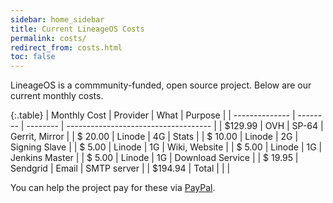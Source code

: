 ```yaml
---
sidebar: home_sidebar
title: Current LineageOS Costs
permalink: costs/
redirect_from: costs.html
toc: false
---
```


LineageOS is a commmunity-funded, open source project. Below are our current monthly costs.

{:.table}
| Monthly Cost   | Provider | What     | Purpose                              |
| -------------- | -------- | -------- | ------------------------------------ |
| $129.99        | OVH      | SP-64    | Gerrit, Mirror                       |
| $ 20.00        | Linode   | 4G       | Stats                                |
| $ 10.00        | Linode   | 2G       | Signing Slave                        |
| $  5.00        | Linode   | 1G       | Wiki, Website                        |
| $  5.00        | Linode   | 1G       | Jenkins Master                       |
| $  5.00        | Linode   | 1G       | Download Service                     |
| $ 19.95        | Sendgrid | Email    | SMTP server                          |
| $194.94        | Total    |          |                                      |


You can help the project pay for these via [PayPal](https://paypal.me/LineageOS).
